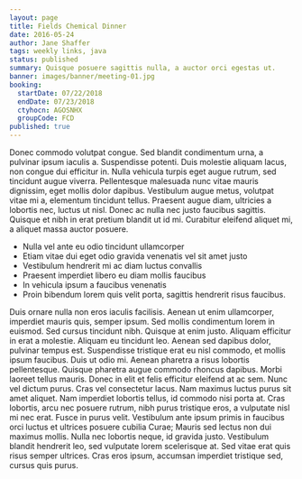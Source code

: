 ```yaml
---
layout: page
title: Fields Chemical Dinner
date: 2016-05-24
author: Jane Shaffer
tags: weekly links, java
status: published
summary: Quisque posuere sagittis nulla, a auctor orci egestas ut.
banner: images/banner/meeting-01.jpg
booking:
  startDate: 07/22/2018
  endDate: 07/23/2018
  ctyhocn: AGOSNHX
  groupCode: FCD
published: true
---
```

Donec commodo volutpat congue. Sed blandit condimentum urna, a pulvinar ipsum iaculis a. Suspendisse potenti. Duis molestie aliquam lacus, non congue dui efficitur in. Nulla vehicula turpis eget augue rutrum, sed tincidunt augue viverra. Pellentesque malesuada nunc vitae mauris dignissim, eget mollis dolor dapibus. Vestibulum augue metus, volutpat vitae mi a, elementum tincidunt tellus. Praesent augue diam, ultricies a lobortis nec, luctus ut nisl. Donec ac nulla nec justo faucibus sagittis. Quisque et nibh in erat pretium blandit ut id mi. Curabitur eleifend aliquet mi, a aliquet massa auctor posuere.

* Nulla vel ante eu odio tincidunt ullamcorper
* Etiam vitae dui eget odio gravida venenatis vel sit amet justo
* Vestibulum hendrerit mi ac diam luctus convallis
* Praesent imperdiet libero eu diam mollis faucibus
* In vehicula ipsum a faucibus venenatis
* Proin bibendum lorem quis velit porta, sagittis hendrerit risus faucibus.

Duis ornare nulla non eros iaculis facilisis. Aenean ut enim ullamcorper, imperdiet mauris quis, semper ipsum. Sed mollis condimentum lorem in euismod. Sed cursus tincidunt nibh. Quisque at enim justo. Aliquam efficitur in erat a molestie. Aliquam eu tincidunt leo. Aenean sed dapibus dolor, pulvinar tempus est. Suspendisse tristique erat eu nisl commodo, et mollis ipsum faucibus. Duis ut odio mi. Aenean pharetra a risus lobortis pellentesque.
Quisque pharetra augue commodo rhoncus dapibus. Morbi laoreet tellus mauris. Donec in elit et felis efficitur eleifend at ac sem. Nunc vel dictum purus. Cras vel consectetur lacus. Nam maximus luctus purus sit amet aliquet. Nam imperdiet lobortis tellus, id commodo nisi porta at. Cras lobortis, arcu nec posuere rutrum, nibh purus tristique eros, a vulputate nisl mi nec erat. Fusce in purus velit. Vestibulum ante ipsum primis in faucibus orci luctus et ultrices posuere cubilia Curae; Mauris sed lectus non dui maximus mollis. Nulla nec lobortis neque, id gravida justo. Vestibulum blandit hendrerit leo, sed vulputate lorem scelerisque at. Sed vitae erat quis risus semper ultrices. Cras eros ipsum, accumsan imperdiet tristique sed, cursus quis purus.
